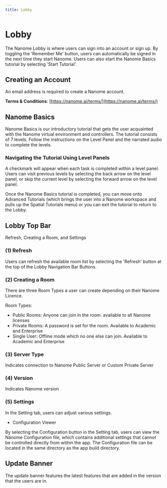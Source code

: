 ```yaml
---
title: Lobby
---
```


# Lobby

<vimg src="navigating-page/main_lobby.png" />

The Nanome Lobby is where users can sign into an account or sign up. By toggling the 'Remember Me' button, users can automatically be signed in the next time they start Nanome. Users can also start the Nanome Basics tutorial by selecting 'Start Tutorial'.

## Creating an Account

<vimg src="navigating-page/lobby_sign_up.png" />

An email address is required to create a Nanome account.

**Terms & Conditions**: [https://nanome.ai/terms/](https://nanome.ai/terms/)

## Nanome Basics

<vimg src="navigating-page/nanome_basics.png" />

Nanome Basics is our introductory tutorial that gets the user acquainted with the Nanome virtual environment and controllers. The tutorial consists of 7 levels. Follow the instructions on the Level Panel and the narrated audio to complete the levels.

### Navigating the Tutorial Using Level Panels

<vimg src="navigating-page/tutorial_task_panel.png" />

A checkmark will appear when each task is completed within a level panel. Users can visit previous levels by selecting the back arrow on the level panel, or skip the current level by selecting the forward arrow on the level panel.

<vimg src="navigating-page/nanome_basics_completed.png" />

Once the Nanome Basics tutorial is completed, you can move onto Advanced Tutorials (which brings the user into a Nanome workspace and pulls up the Spatial Tutorials menu) or you can exit the tutorial to return to the Lobby.

## Lobby Top Bar

Refresh, Creating a Room, and Settings

<vimg src="navigating-page/Lobby-Navigation.jpg" />

### (1) Refresh

Users can refresh the available room list by selecting the 'Refresh' button at the top of the Lobby Navigation Bar Buttons.

### (2) Creating a Room

<vimg src="navigating-page/create_room.png" />

There are three Room Types a user can create depending on their Nanome Licence.

Room Types:

- Public Rooms: Anyone can join in the room. available to all Nanome licenses
- Private Rooms: A password is set for the room. Available to Academic and Enterprise
- Single User: Offline mode which no one else can join. Available to Academic and Enterprise

<vimg src="navigating-page/Lobby-ServerTypeAndVersion.jpg" />

### (3) Server Type

Indicates connection to Nanome Public Server or Custom Private Server

### (4) Version

Indicates Nanome version

### (5) Settings

<vimg src="navigating-page/settings_lobby.png" />

In the Setting tab, users can adjust various settings.

- Configuration Viewer

By selecting the Configuration button in the Setting tab, users can view the Nanome Configuration file, which contains additional settings that cannot be controlled directly from within the app. The Configuration file can be located in the same directory as the app build directory.

<vimg src="navigating-page/Lobby-ConfigurationViewer.jpg" />

## Update Banner

<vimg src="navigating-page/update_banner_1-20.jpg" />

The update banner features the latest features that are added in the version that the users are in.
